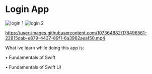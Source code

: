 # Login App

![login 1](https://user-images.githubusercontent.com/107364882/178495286-a329e6ef-5a21-45b9-a4c1-79b63ab323d2.png)
![login 2](https://user-images.githubusercontent.com/107364882/178495378-d61edc6e-2baa-469d-aeeb-9936a24574c4.png)

https://user-images.githubusercontent.com/107364882/178496561-22815dab-e879-4437-89f1-6a3962aeaf50.mp4

What ive learn while doing this app is:

• Fundamentals of Swift

• Fundamentals of Swift UI
